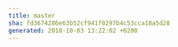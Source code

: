 ```yaml
---
title: master
sha: fd3674286e63b52cf941f0297b4c53cca18a5d28
generated: 2018-10-03 13:22:02 +0200
---
```

